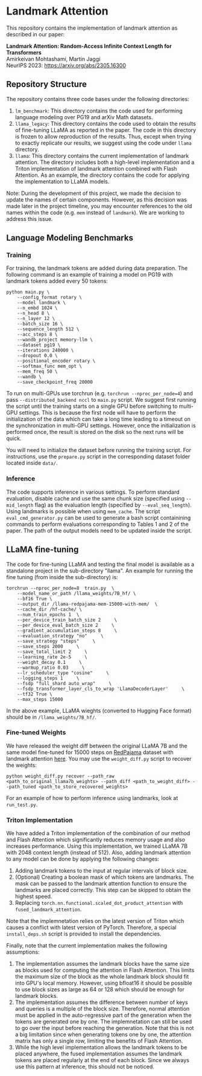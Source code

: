 # Landmark Attention

This repository contains the implementation of landmark attention as described in our paper:

**Landmark Attention: Random-Access Infinite Context Length for Transformers**<br>
Amirkeivan Mohtashami, Martin Jaggi<br>
NeurIPS 2023: https://arxiv.org/abs/2305.16300

## Repository Structure

The repository contains three code bases under the following directories:

1. `lm_benchmark`: This directory contains the code used for performing language modeling over PG19 and arXiv Math datasets.
2. `llama_legacy`: This directory contains the code used to obtain the results of fine-tuning LLaMA as reported in the paper. The code in this directory is frozen to allow reproduction of the results. Thus, except when trying to exactly replicate our results, we suggest using the code under `llama` directory.
3. `llama`: This directory contains the current implementation of landmark attention. The directory includes both a high-level implementation and a Triton implementation of landmark attention combined with Flash Attention. As an example, the directory contains the code for applying the implementation to LLaMA models. 


Note: During the development of this project, we made the decision to update the names of certain components. However, as this decision was made later in the project timeline, you may encounter references to the old names within the code (e.g. `mem` instead of `landmark`). We are working to address this issue.


## Language Modeling Benchmarks
### Training
For training, the landmark tokens are added during data preparation. The following command is an example of training a model on PG19 with landmark tokens added every 50 tokens:
```
python main.py \
    --config_format rotary \
    --model landmark \
    --n_embd 1024 \
    --n_head 8 \
    --n_layer 12 \
    --batch_size 16 \
    --sequence_length 512 \
    --acc_steps 8 \
    --wandb_project memory-llm \
    --dataset pg19 \
    --iterations 240000 \
    --dropout 0.0 \
    --positional_encoder rotary \
    --softmax_func mem_opt \
    --mem_freq 50 \
    --wandb \
    --save_checkpoint_freq 20000
```

To run on multi-GPUs use torchrun (e.g. `torchrun --nproc_per_node=4`) and pass `--distributed_backend nccl` to `main.py` script. We suggest first running the script until the training starts on a single GPU before switching to multi-GPU settings. This is because the first node will have to perform the initialization of the data which can take a long time leading to a timeout on the synchronization in multi-GPU settings. However, once the initialization is performed once, the result is stored on the disk so the next runs will be quick.    

You will need to initialize the dataset before running the training script. For instructions, use the `prepare.py` script in the corresponding dataset folder located inside `data/`. 

### Inference
The code supports inference in various settings. To perform standard evaluation, disable cache and use the same chunk size (specified using `--mid_length` flag) as the evaluation length (specified by `--eval_seq_length`). Using landmarks is possible when using `mem_cache`. The script `eval_cmd_generator.py` can be used to generate a bash script containining commands to perform evaluations corresponding to Tables 1 and 2 of the paper. The path of the output models need to be updated inside the script.

## LLaMA fine-tuning
The code for fine-tuning LLaMA and testing the final model is available as a standalone project in the sub-directory "llama".  An example for running the fine tuning (from inside the sub-directory) is:

```
torchrun --nproc_per_node=8  train.py  \
    --model_name_or_path /llama_weights/7B_hf/ \
    --bf16 True \
    --output_dir /llama-redpajama-mem-15000-with-mem/  \
    --cache_dir /hf-cache/ \
    --num_train_epochs 1  \
    --per_device_train_batch_size 2     \
    --per_device_eval_batch_size 2     \
    --gradient_accumulation_steps 8     \
    --evaluation_strategy "no"     \
    --save_strategy "steps"     \
    --save_steps 2000     \
    --save_total_limit 2     \
    --learning_rate 2e-5     \
    --weight_decay 0.1     \
    --warmup_ratio 0.03     \
    --lr_scheduler_type "cosine"     \
    --logging_steps 1     \
    --fsdp "full_shard auto_wrap"     \
    --fsdp_transformer_layer_cls_to_wrap 'LlamaDecoderLayer'     \
    --tf32 True \
    --max_steps 15000
```

In the above example, LLaMA wieghts (converted to Hugging Face format) should be in `/llama_weights/7B_hf/`.

### Fine-tuned Weights
We have released the weight diff between the original LLaMA 7B and the same model fine-tuned for 15000 steps on [RedPajama](https://github.com/togethercomputer/RedPajama-Data) dataset with landmark attention [here](https://huggingface.co/epfml/landmark-attention-llama7b-wdiff). You may use the `weight_diff.py` script to recover the weights:
```
python weight_diff.py recover --path_raw <path_to_original_llama7b_weights> --path_diff <path_to_weight_diff> --path_tuned <path_to_store_recovered_weights>
```
For an example of how to perform inference using landmarks, look at `run_test.py`.

### Triton Implementation

We have added a Triton implementation of the combination of our method and Flash Attention which significantly reduces memory usage and also increases performance. Using this implementation, we trained LLaMA 7B with 2048 context length (instead of 512). Also, adding landmark attention to any model can be done by applying the following changes: 

1. Adding landmark tokens to the input at regular intervals of block size.
2. (Optional) Creating a boolean mask of which tokens are landmarks. The mask can be passed to the landmark attention function to ensure the landmarks are placed correctly. This step can be skipped to obtain the highest speed.
3. Replacing `torch.nn.functional.scaled_dot_product_attention` with `fused_landmark_attention`. 

Note that the implemnetation relies on the latest version of Triton which causes a conflict with latest version of PyTorch. Therefore, a special `install_deps.sh` script is provided to install the dependencies.

Finally, note that the current implementation makes the following assumptions:

1. The implementation assumes the landmark blocks have the same size as blocks used for computing the attention in Flash Attention. This limits the maximum size of the block as the whole landmark block should fit into GPU's local memory. However, using bfloat16 it should be possible to use block sizes as large as 64 or 128 which should be enough for landmark blocks.
2. The implementation assumes the difference between number of keys and queries is a multiple of the block size. Therefore, normal attention must be applied in the auto-regressive part of the generation when the tokens are generated one by one. The implemnetation can still be used to go over the input before reaching the generation. 
Note that this is not a big limitation since when generating tokens one by one, the attention matrix has only a single row, limiting the benefits of Flash Attention. 
3. While the high level implementation allows the landmark tokens to be placed anywhere, the fused implementation assumes the landmark tokens are placed regularly at the end of each block. Since we always use this pattern at inference, this should not be noticed.
 

